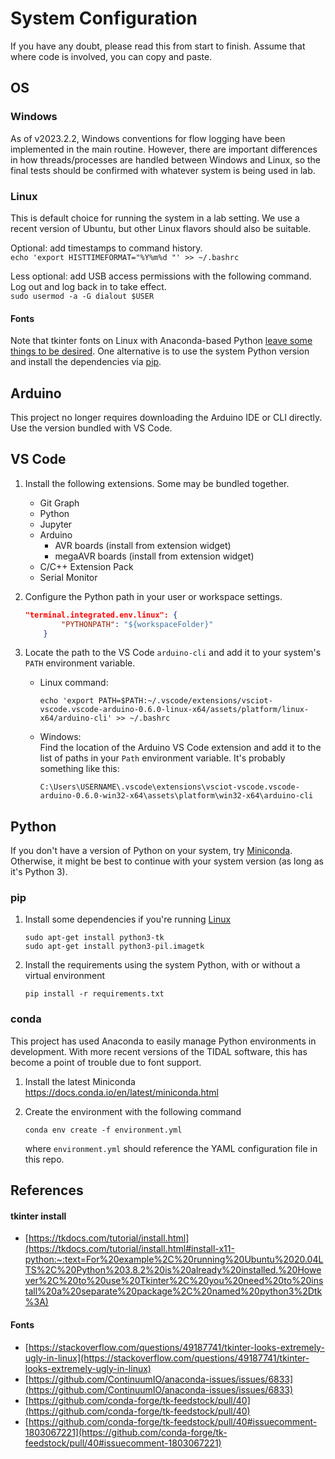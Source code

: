 # System Configuration

If you have any doubt, please read this from start to finish. Assume that where code is involved, you can copy and paste.

## OS

### Windows

As of v2023.2.2, Windows conventions for flow logging have been implemented in the main routine.
However, there are important differences in how threads/processes are handled between Windows and Linux, so the final tests should be confirmed with whatever system is being used in lab.

### Linux

This is default choice for running the system in a lab setting. We use a recent version of Ubuntu, but other Linux flavors should also be suitable.

Optional: add timestamps to command history.  
`echo 'export HISTTIMEFORMAT="%Y%m%d "' >> ~/.bashrc`

Less optional: add USB access permissions with the following command. Log out and log back in to take effect.  
`sudo usermod -a -G dialout $USER`

#### Fonts
Note that tkinter fonts on Linux with Anaconda-based Python [leave some things to be desired](#fonts-1). One alternative is to use the system Python version and install the dependencies via [pip](#pip).

## Arduino

This project no longer requires downloading the Arduino IDE or CLI directly. Use the version bundled with VS Code.

## VS Code

1. Install the following extensions. Some may be bundled together.
    - Git Graph
    - Python
    - Jupyter
    - Arduino
        - AVR boards (install from extension widget)
        - megaAVR boards (install from extension widget)
    - C/C++ Extension Pack
    - Serial Monitor

1. Configure the Python path in your user or workspace settings.

    ```json
    "terminal.integrated.env.linux": {
            "PYTHONPATH": "${workspaceFolder}"
        }
    ```

1. Locate the path to the VS Code `arduino-cli` and add it to your system's `PATH` environment variable.
    - Linux command:  
        ```
        echo 'export PATH=$PATH:~/.vscode/extensions/vsciot-vscode.vscode-arduino-0.6.0-linux-x64/assets/platform/linux-x64/arduino-cli' >> ~/.bashrc
        ````
    - Windows:  
      Find the location of the Arduino VS Code extension and add it to the list of paths in your `Path` environment variable.
      It's probably something like this: 
      ```
      C:\Users\USERNAME\.vscode\extensions\vsciot-vscode.vscode-arduino-0.6.0-win32-x64\assets\platform\win32-x64\arduino-cli
      ```

## Python

If you don't have a version of Python on your system, try [Miniconda](https://docs.conda.io/en/latest/miniconda.html).
Otherwise, it might be best to continue with your system version (as long as it's Python 3).

### pip

1. Install some dependencies if you're running [Linux](#linux)
    ```
    sudo apt-get install python3-tk
    sudo apt-get install python3-pil.imagetk
    ```
1. Install the requirements using the system Python, with or without a virtual environment
    ```
    pip install -r requirements.txt
    ```

### conda

This project has used Anaconda to easily manage Python environments in development. With more recent versions of the TIDAL software, this has become a point of trouble due to font support.

1. Install the latest Miniconda  
https://docs.conda.io/en/latest/miniconda.html
1. Create the environment with the following command 

    ```
    conda env create -f environment.yml
    ```
    where `environment.yml` should reference the YAML configuration file in this repo.

## References

#### tkinter install

- [https://tkdocs.com/tutorial/install.html](https://tkdocs.com/tutorial/install.html#install-x11-python:~:text=For%20example%2C%20running%20Ubuntu%2020.04LTS%2C%20Python%203.8.2%20is%20already%20installed.%20However%2C%20to%20use%20Tkinter%2C%20you%20need%20to%20install%20a%20separate%20package%2C%20named%20python3%2Dtk%3A)

#### Fonts

- [https://stackoverflow.com/questions/49187741/tkinter-looks-extremely-ugly-in-linux](https://stackoverflow.com/questions/49187741/tkinter-looks-extremely-ugly-in-linux)
- [https://github.com/ContinuumIO/anaconda-issues/issues/6833](https://github.com/ContinuumIO/anaconda-issues/issues/6833)
- [https://github.com/conda-forge/tk-feedstock/pull/40](https://github.com/conda-forge/tk-feedstock/pull/40)
- [https://github.com/conda-forge/tk-feedstock/pull/40#issuecomment-1803067221](https://github.com/conda-forge/tk-feedstock/pull/40#issuecomment-1803067221)